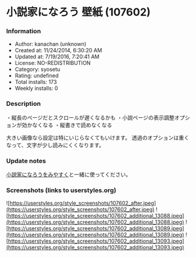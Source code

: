 # 小説家になろう 壁紙 (107602)

### Information
- Author: kanachan (unknown)
- Created at: 11/24/2014, 6:30:20 AM
- Updated at: 7/19/2016, 7:20:41 AM
- License: NO-REDISTRIBUTION
- Category: syosetu
- Rating: undefined
- Total installs: 173
- Weekly installs: 0


### Description
・縦長のページだとスクロールが遅くなるかも
・小説ページの表示調整オプションが効かなくなる
・縦書きで読めなくなる

大きい画像なら設定は特にいじらなくてもいけます。
透過のオプションは重くなって、文字が少し読みにくくなります。

### Update notes
<a href="https://userstyles.org/styles/107606/theme">小説家になろうをみやすく</a>と一緒に使ってください。

### Screenshots (links to userstyles.org)
![https://userstyles.org/style_screenshots/107602_after.jpeg](https://userstyles.org/style_screenshots/107602_after.jpeg)
![https://userstyles.org/style_screenshots/107602_additional_13088.jpeg](https://userstyles.org/style_screenshots/107602_additional_13088.jpeg)
![https://userstyles.org/style_screenshots/107602_additional_13089.jpeg](https://userstyles.org/style_screenshots/107602_additional_13089.jpeg)
![https://userstyles.org/style_screenshots/107602_additional_13093.jpeg](https://userstyles.org/style_screenshots/107602_additional_13093.jpeg)

